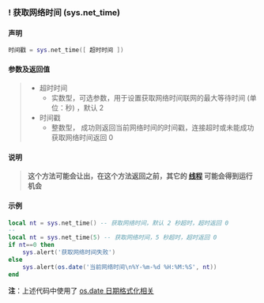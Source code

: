 ### \! 获取网络时间 (**sys\.net\_time**)


#### 声明
```lua
时间戳 = sys.net_time([ 超时时间 ])
```


#### 参数及返回值
> - 超时时间
>   - 实数型，可选参数，用于设置获取网络时间联网的最大等待时间 (单位：秒) ，默认 2
> - 时间戳
>   - 整数型， 成功则返回当前网络时间的时间戳，连接超时或未能成功获取网络时间返回 0


#### 说明  
> **这个方法可能会让出，在这个方法返回之前，其它的 [线程](/Handbook/thread/README.md) 可能会得到运行机会**  


#### 示例  
```lua
local nt = sys.net_time() -- 获取网络时间，默认 2 秒超时，超时返回 0
--
local nt = sys.net_time(5) -- 获取网络时间，5 秒超时，超时返回 0
if nt==0 then
    sys.alert('获取网络时间失败')
else
    sys.alert(os.date('当前网络时间\n%Y-%m-%d %H:%M:%S', nt))
end
```
**注**：上述代码中使用了 [os\.date 日期格式化相关](/Handbook/supplement/os.date.md)  

